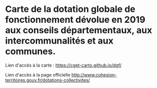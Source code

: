# Carte de la dotation globale de fonctionnement dévolue en 2019 aux conseils départementaux, aux intercommunalités et aux communes.

Lien d'accès à la carte :
https://cget-carto.github.io/dgf/

Lien d'accès à la page officielle
http://www.cohesion-territoires.gouv.fr/dotations-collectivites/
